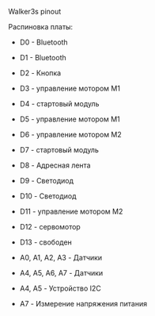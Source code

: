 Walker3s pinout

Распиновка платы:
* D0 - Bluetooth
* D1 - Bluetooth
* D2 - Кнопка
* D3 - управление мотором М1
* D4 - стартовый модуль
* D5 - управление мотором М1
* D6 - управление мотором М2
* D7 - стартовый модуль
* D8 - Адресная лента
* D9 - Светодиод
* D10 - Светодиод
* D11 - управление мотором М2
* D12 - сервомотор
* D13 - свободен

* A0, A1, A2, A3 - Датчики
* A4, A5, A6, A7 - Датчики
* A4, A5 - Устройство I2C
* A7 - Измерение напряжения питания
